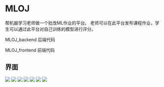 # MLOJ

帮机器学习老师做一个批改ML作业的平台。
老师可以在此平台发布课程作业，学生可以通过此平台对自己训练的模型进行评分。

MLOJ_backend 后端代码

MLOJ_frontend 前端代码




## 界面

![](https://tva1.sinaimg.cn/large/007S8ZIlly1gf19hep2ktj31400p03zy.jpg)
![](https://tva1.sinaimg.cn/large/007S8ZIlly1gf19h5v8lkj31400p0mym.jpg)
![](https://tva1.sinaimg.cn/large/007S8ZIlly1gf19f0xbqxj31400p0dtn.jpg)
![](https://tva1.sinaimg.cn/large/007S8ZIlly1gf19fwbew6j31400p0gop.jpg)
![](https://tva1.sinaimg.cn/large/007S8ZIlly1gf19gg1kz0j31400p07eu.jpg)
![](https://tva1.sinaimg.cn/large/007S8ZIlly1gf19ik106xj31400p00vf.jpg)
![](https://tva1.sinaimg.cn/large/007S8ZIlly1gf19i57f5sj31400p0q4k.jpg)